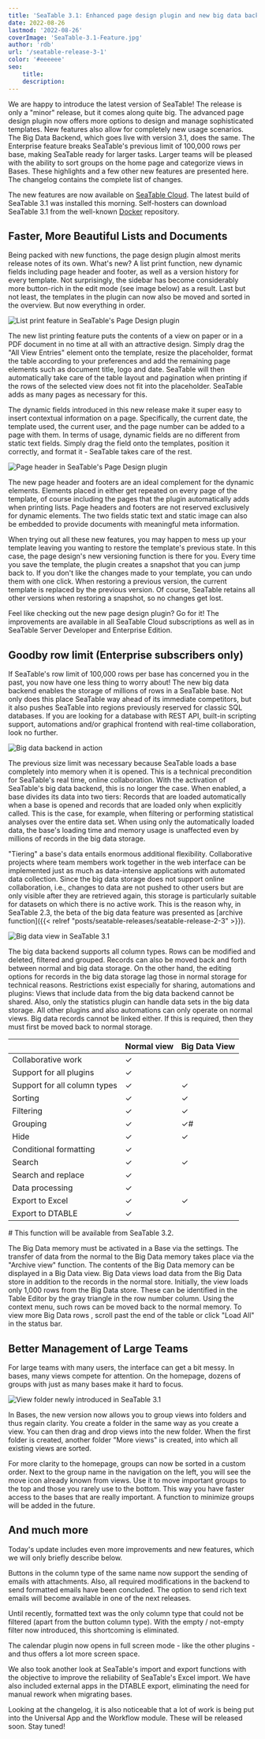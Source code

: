 ```yaml
---
title: 'SeaTable 3.1: Enhanced page design plugin and new big data backend'
date: 2022-08-26
lastmod: '2022-08-26'
coverImage: 'SeaTable-3.1-Feature.jpg'
author: 'rdb'
url: '/seatable-release-3-1'
color: '#eeeeee'
seo:
    title:
    description:
---
```


We are happy to introduce the latest version of SeaTable! The release is only a "minor" release, but it comes along quite big. The advanced page design plugin now offers more options to design and manage sophisticated templates. New features also allow for completely new usage scenarios. The Big Data Backend, which goes live with version 3.1, does the same. The Enterprise feature breaks SeaTable's previous limit of 100,000 rows per base, making SeaTable ready for larger tasks. Larger teams will be pleased with the ability to sort groups on the home page and categorize views in Bases. These highlights and a few other new features are presented here. The changelog contains the complete list of changes.

The new features are now available on [SeaTable Cloud](https://cloud.seatable.io/). The latest build of SeaTable 3.1 was installed this morning. Self-hosters can download SeaTable 3.1 from the well-known [Docker](https://hub.docker.com/r/seatable/seatable-enterprise) repository.

## Faster, More Beautiful Lists and Documents

Being packed with new functions, the page design plugin almost merits release notes of its own. What's new? A list print function, new dynamic fields including page header and footer, as well as a version history for every template. Not surprisingly, the sidebar has become considerably more button-rich in the edit mode (see image below) as a result. Last but not least, the templates in the plugin can now also be moved and sorted in the overview. But now everything in order.

![List print feature in SeaTable's Page Design plugin](images/SeaTable-3.1-List-Print.gif)

The new list printing feature puts the contents of a view on paper or in a PDF document in no time at all with an attractive design. Simply drag the "All View Entries" element onto the template, resize the placeholder, format the table according to your preferences and add the remaining page elements such as document title, logo and date. SeaTable will then automatically take care of the table layout and pagination when printing if the rows of the selected view does not fit into the placeholder. SeaTable adds as many pages as necessary for this.

The dynamic fields introduced in this new release make it super easy to insert contextual information on a page. Specifically, the current date, the template used, the current user, and the page number can be added to a page with them. In terms of usage, dynamic fields are no different from static text fields. Simply drag the field onto the templates, position it correctly, and format it - SeaTable takes care of the rest.

![Page header in SeaTable's Page Design plugin](images/SeaTable-3.1-Page-Header.png)

The new page header and footers are an ideal complement for the dynamic elements. Elements placed in either get repeated on every page of the template, of course including the pages that the plugin automatically adds when printing lists. Page headers and footers are not reserved exclusively for dynamic elements. The two fields static text and static image can also be embedded to provide documents with meaningful meta information.

When trying out all these new features, you may happen to mess up your template leaving you wanting to restore the template's previous state. In this case, the page design's new versioning function is there for you. Every time you save the template, the plugin creates a snapshot that you can jump back to. If you don't like the changes made to your template, you can undo them with one click. When restoring a previous version, the current template is replaced by the previous version. Of course, SeaTable retains all other versions when restoring a snapshot, so no changes get lost.

Feel like checking out the new page design plugin? Go for it! The improvements are available in all SeaTable Cloud subscriptions as well as in SeaTable Server Developer and Enterprise Edition.

## Goodby row limit (Enterprise subscribers only)

If SeaTable's row limit of 100,000 rows per base has concerned you in the past, you now have one less thing to worry about! The new big data backend enables the storage of millions of rows in a SeaTable base. Not only does this place SeaTable way ahead of its immediate competitors, but it also pushes SeaTable into regions previously reserved for classic SQL databases. If you are looking for a database with REST API, built-in scripting support, automations and/or graphical frontend with real-time collaboration, look no further.

![Big data backend in action](images/SeaTable-3.1-Base-Stats-with-Big-Data.png)

The previous size limit was necessary because SeaTable loads a base completely into memory when it is opened. This is a technical precondition for SeaTable's real time, online collaboration. With the activation of SeaTable's big data backend, this is no longer the case. When enabled, a base divides its data into two tiers: Records that are loaded automatically when a base is opened and records that are loaded only when explicitly called. This is the case, for example, when filtering or performing statistical analyses over the entire data set. When using only the automatically loaded data, the base's loading time and memory usage is unaffected even by millions of records in the big data storage.

"Tiering" a base's data entails enormous additional flexibility. Collaborative projects where team members work together in the web interface can be implemented just as much as data-intensive applications with automated data collection. Since the big data storage does not support online collaboration, i.e., changes to data are not pushed to other users but are only visible after they are retrieved again, this storage is particularly suitable for datasets on which there is no active work. This is the reason why, in SeaTable 2.3, the beta of the big data feature was presented as [archive function]({{< relref "posts/seatable-releases/seatable-release-2-3" >}}).

![Big data view in SeaTable 3.1](images/SeaTable-3.1-Filter-with-Big-Data.png)

The big data backend supports all column types. Rows can be modified and deleted, filtered and grouped. Records can also be moved back and forth between normal and big data storage. On the other hand, the editing options for records in the big data storage lag those in normal storage for technical reasons. Restrictions exist especially for sharing, automations and plugins: Views that include data from the big data backend cannot be shared. Also, only the statistics plugin can handle data sets in the big data storage. All other plugins and also automations can only operate on normal views. Big data records cannot be linked either. If this is required, then they must first be moved back to normal storage.

|                              | Normal view | Big Data View |
| ---------------------------- | ----------- | ------------- |
| Collaborative work           | ✓           |               |
| Support for all plugins      | ✓           |               |
| Support for all column types | ✓           | ✓             |
| Sorting                      | ✓           | ✓             |
| Filtering                    | ✓           | ✓             |
| Grouping                     | ✓           | ✓#            |
| Hide                         | ✓           | ✓             |
| Conditional formatting       | ✓           |               |
| Search                       | ✓           | ✓             |
| Search and replace           | ✓           |               |
| Data processing              | ✓           |               |
| Export to Excel              | ✓           | ✓             |
| Export to DTABLE             | ✓           |               |

\# This function will be available from SeaTable 3.2.

The Big Data memory must be activated in a Base via the settings. The transfer of data from the normal to the Big Data memory takes place via the "Archive view" function. The contents of the Big Data memory can be displayed in a Big Data view. Big Data views load data from the Big Data store in addition to the records in the normal store. Initially, the view loads only 1,000 rows from the Big Data store. These can be identified in the Table Editor by the gray triangle in the row number column. Using the context menu, such rows can be moved back to the normal memory. To view more Big Data rows , scroll past the end of the table or click "Load All" in the status bar.

## Better Management of Large Teams

For large teams with many users, the interface can get a bit messy. In bases, many views compete for attention. On the homepage, dozens of groups with just as many bases make it hard to focus.

![View folder newly introduced in SeaTable 3.1](images/SeaTable-3.1-View-folders.png)

In Bases, the new version now allows you to group views into folders and thus regain clarity. You create a folder in the same way as you create a view. You can then drag and drop views into the new folder. When the first folder is created, another folder "More views" is created, into which all existing views are sorted.

For more clarity to the homepage, groups can now be sorted in a custom order. Next to the group name in the navigation on the left, you will see the move icon already known from views. Use it to move important groups to the top and those you rarely use to the bottom. This way you have faster access to the bases that are really important. A function to minimize groups will be added in the future.

## And much more

Today's update includes even more improvements and new features, which we will only briefly describe below.

Buttons in the column type of the same name now support the sending of emails with attachments. Also, all required modifications in the backend to send formatted emails have been concluded. The option to send rich text emails will become available in one of the next releases.

Until recently, formatted text was the only column type that could not be filtered (apart from the button column type). With the empty / not-empty filter now introduced, this shortcoming is eliminated.

The calendar plugin now opens in full screen mode - like the other plugins - and thus offers a lot more screen space.

We also took another look at SeaTable's import and export functions with the objective to improve the reliability of SeaTable's Excel import. We have also included external apps in the DTABLE export, eliminating the need for manual rework when migrating bases.

Looking at the changelog, it is also noticeable that a lot of work is being put into the Universal App and the Workflow module. These will be released soon. Stay tuned!
